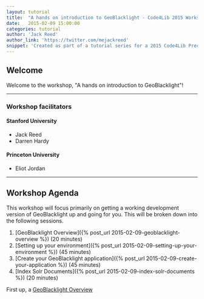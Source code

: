 ```yaml
---
layout: tutorial
title:  "A hands on introduction to GeoBlacklight - Code4Lib 2015 Workshop"
date:   2015-02-09 15:00:00
categories: tutorial
author: 'Jack Reed'
author_link: 'https://twitter.com/mejackreed'
snippet: 'Created as part of a tutorial series for a 2015 Code4Lib Preconference Workshop'
---
```

## Welcome
Welcome to the workshop, "A hands on introduction to GeoBlacklight"!

<hr>

### Workshop facilitators

#### Stanford University

 - Jack Reed
 - Darren Hardy
 
#### Princeton University

 - Eliot Jordan

<hr>

## Workshop Agenda
This workshop will focus primarily on getting a working development version of GeoBlacklight up and going for you. This will be broken down into the following sessions.

  1. [GeoBlacklight Overview]({% post_url 2015-02-09-geoblacklight-overview %}) (20 minutes)
  1. [Setting up your environment]({% post_url 2015-02-09-setting-up-your-environment %}) (45 minutes)
  1. [Create your GeoBlacklight application]({% post_url 2015-02-09-create-your-application %}) (45 minutes)
  1. [Index Solr Documents]({% post_url 2015-02-09-index-solr-documents %}) (20 minutes)

<div class='flash-notice'>
  First up, a <a href="{% post_url 2015-02-09-geoblacklight-overview %}">GeoBlacklight Overview</a>
</div>

[geoblacklight]:        http://geoblacklight.org
[geoblacklightproject]: /projects/geoblacklight
[geoblacklightschema]:  https://github.com/geoblacklight/geoblacklight-schema
[installruby]:          https://gorails.com/setup#ruby
[installrails]:         https://gorails.com/setup#rails
[installgit]:           https://gorails.com/setup#git
[rubyonrails]:          http://rubyonrails.org/
[blacklight]:           http://projectblacklight.org/
